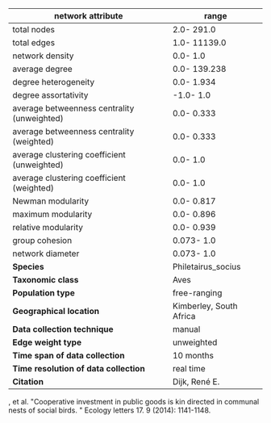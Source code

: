 network attribute|range
---|---
total nodes|2.0- 291.0
total edges|1.0- 11139.0
network density|0.0- 1.0
average degree|0.0- 139.238
degree heterogeneity|0.0- 1.934
degree assortativity|-1.0- 1.0
average betweenness centrality (unweighted)|0.0- 0.333
average betweenness centrality (weighted)|0.0- 0.333
average clustering coefficient (unweighted)|0.0- 1.0
average clustering coefficient (weighted)|0.0- 1.0
Newman modularity|0.0- 0.817
maximum modularity|0.0- 0.896
relative modularity|0.0- 0.939
group cohesion|0.073- 1.0
network diameter|0.073- 1.0
**Species**| Philetairus_socius
**Taxonomic class**| Aves
**Population type**| free-ranging
**Geographical location**| Kimberley, South Africa
**Data collection technique**| manual 
**Edge weight type**| unweighted
**Time span of data collection**| 10 months
**Time resolution of data collection**| real time
**Citation**| Dijk, René E.
, et al.
 "Cooperative investment in public goods is kin directed in communal nests of social birds.
" Ecology letters 17.
9 (2014): 1141-1148.
